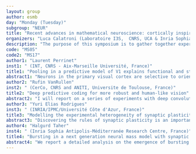 ```yaml
---
layout: group
author: esmb
day: "Monday (Tuesday)"
subgroup: "NEUR"
title: "Recent advances in mathematical neuroscience: cortically inspired models for vision and synaptic plasticity"
organizers: "Luca Calatroni (Laboratoire I3S,  CNRS, UCA & Inria Sophia Antipolis Méditerranée, France), Mathieu Desroches (MathNeuro Project-Team,  Inria Sophia Antipolis Méditerranée & Université Côté d’Azur, France), Valentina Franceschi (Dipartimento di Matematica, Università degli Studidi Padova, Italy), Dario Prandi (Université Paris-Saclay,  CNRS, CentraleSupélec,  L2S, France)"
description: "The purpose of this symposium is to gather together experts working in the field of mathematical neuroscience, with a focus on those working on cortical inspired models for vision and synaptic plasticity. In particular the speakers will present recent results on variational and differential approaches to the understanding of the primary visual cortex as well as more recent models based on neural networks and predictive coding."
code: "MS05"
code2: "MS17"
author1: "Laurent Perrinet"
inst1: " (INT, CNRS - Aix-Marseille Université, France)"
title1: "Pooling in a predictive model of V1 explains functional and structural diversity across species"
abstract1: "Neurons in the primary visual cortex are selective to orientation with various degrees of selectivity to the spatial phase, from high selectivity in simple cells to low selectivity in complex cells. Various computational models have suggested a possible link between the presence of phase invariant cells and the existence of cortical orientation maps in higher mammals’ V1. These models, however, do not explain the emergence of complex cells in animals that do not show orientation maps. In this study, we build a model of V1 based on a convolutional network called Sparse Deep Predictive Coding (SDPC) and show that a single computational mechanism, pooling, allows the SDPC model to account for the emergence of complex cells as well as cortical orientation maps in V1, as observed in distinct species of mammals. By using different pooling functions, our model developed complex cells in networks that exhibit orientation maps (e.g., like in carnivores and primates) or not (e.g., rodents and lagomorphs). The SDPC can therefore be viewed as a unifying framework that explains the diversity of structural and functional phenomena observed in V1. In particular, we show that orientation maps emerge naturally as the most cost-efficient structure to generate complex cells under the predictive coding principle."
author2: "Rufin VanRullen"
inst2: " (CerCo, CNRS and ANITI, Universite de Toulouse, France)"
title2: "Deep predictive coding for more robust and human-like vision"
abstract2: "I will report on a series of experiments with deep convolutional neural networks augmented with feedback connections. The dynamics of the network are governed by predictive coding objectives, similar to those that have been proposed to explain neural activity in the brain. Compared to the standard feed-forward networks, these predictive coding networks can be more robust to noise and against certain adversarial attacks. They also respond to visual illusions (in particular, illusory contours from Kanisza shapes) in a way that is more similar to biological perception."
author3: "Yuri Elias Rodrigues"
inst3: " (INRIA/IPMC/Université Côte d'Azur, France)"
title3: "Modelling the experimental heterogeneity of synaptic plasticity"
abstract3: "Discovering the rules of synaptic plasticity is an important step for understanding brain learning. Existing plasticity models are either 1) top-down and interpretable, but not flexible enough to account for experimental data, or 2) bottom-up and biologically realistic, but too intricate to interpret and hard to fit data. We fill the gap between these approaches by uncovering a new plasticity rule based on a geometrical readout mechanism that flexibly maps synaptic enzyme dynamics to plasticity outcomes. We apply this readout to a multi-timescale model of hippocampal synaptic plasticity induction that includes electrical dynamics, calcium, CaMKII and Calcineurin, and accurate representation of intrinsic noise sources. Using a single set of model parameters, we demonstrate the robustness of this plasticity rule by reproducing nine published ex vivo experiments covering various spike-timing and frequency-dependent plasticity induction protocols, animal ages, and experimental conditions. Our model should facilitate experimental design since each variable identify a biological counterpart bridging experiment and simulation."
author4: "Halgurd Taher"
inst4: " (Inria Sophia Antipolis-Méditerranée Research Centre, France)"
title4: "Bursting in a next generation neural mass model with synaptic dynamics: a slow-fast approach"
abstract4: "We report a detailed analysis on the emergence of bursting in a recently developed neural mass model, that takes short-term synaptic plasticity into account. Neural mass models are capable of mimicking the collective dynamics of large scale neuronal populations in terms of a few macroscopic variables like mean membrane potential and firing rate. The one being used here particularly important, as it represents an exact meanfield limit of synaptically coupled quadratic integrate & fire neurons, a canonical model for type I excitability. In absence of synaptic dynamics, a periodic external current with a slow frequency ϵ can lead to burst-like dynamics. The firing patterns can be understood using techniques of singular perturbation theory, specifically slow-fast dissection. In the model with synaptic dynamics the separation of timescales leads to a variety of slow-fast phenomena and their role for bursting is rendered inordinately more intricate. Canards are one of the main slow-fast elements on the route to bursting. They describe trajectories evolving nearby otherwise repelling invariant sets of the system and are found in the transition region from subthreshold dynamics to bursting. For values of the timescale separation nearby the singular limit ϵ → 0, we report peculiar jump-on canards, which block a continuous transition to bursting. In the biologically more plausible regime this transition becomes continuous and bursts emerge via consecutive spike-adding. The onset of bursting is of complex nature and involves mixed-type like torus canards, that form the very first spikes of the burst and revolve nearby repelling limit cycles. We provide numerical evidence for the same mechanisms to be responsible for the emergence of bursting in the quadratic & fire network with plastic synapses. The main conclusions apply for the network, thanks to the exactness of the meanfield limit."
---
```

